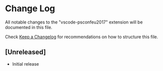 # Change Log
All notable changes to the "vscode-psconfeu2017" extension will be documented in this file.

Check [Keep a Changelog](http://keepachangelog.com/) for recommendations on how to structure this file.

## [Unreleased]
- Initial release